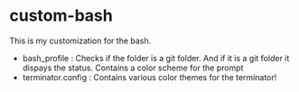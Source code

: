 # custom-bash
This is my customization for the bash.
- bash_profile : Checks if the folder is a git folder. And if it is a git folder it dispays the status. Contains a color scheme for the prompt
- terminator.config : Contains various color themes for the terminator!
